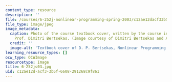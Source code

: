 ```yaml
---
content_type: resource
description: ''
file: /courses/6-252j-nonlinear-programming-spring-2003/c12ae12dacf33b5f6608291268c9f861_6-252js03.jpg
file_type: image/jpeg
image_metadata:
  caption: Photo of the course textbook cover, written by the course instruction,
    Prof. Dimitri Bertsekas. (Image courtesy of Dimitri Bertsekas and Athena Scientific.)
  credit: ''
  image-alt: 'Textbook cover of D. P. Bertsekas, Nonlinear Programming: 2nd Edition.'
learning_resource_types: []
ocw_type: OCWImage
resourcetype: Image
title: 6-252js03.jpg
uid: c12ae12d-acf3-3b5f-6608-291268c9f861
---
```

